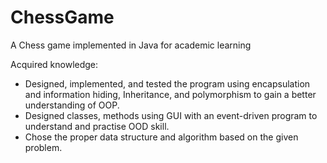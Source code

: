 # ChessGame
A Chess game implemented in Java for academic learning

Acquired knowledge:
- Designed, implemented, and tested the program using encapsulation and information hiding, Inheritance, and polymorphism to gain a better understanding of OOP.
- Designed classes, methods using GUI with an event-driven program to understand and practise OOD skill.
- Chose the proper data structure and algorithm based on the given problem.
